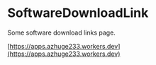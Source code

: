 # SoftwareDownloadLink
 Some software download links page.

[https://apps.azhuge233.workers.dev](https://apps.azhuge233.workers.dev)

